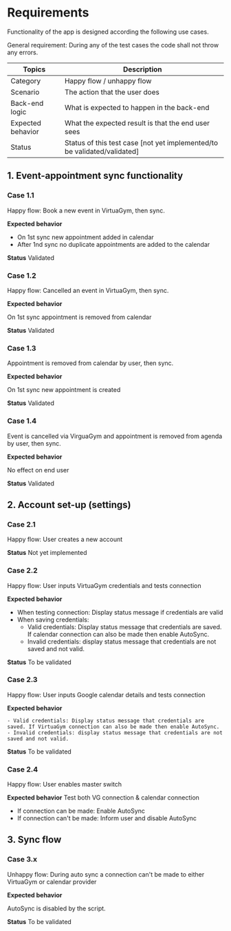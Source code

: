 # Requirements

Functionality of the app is designed according the following use cases.

General requirement: During any of the test cases the code shall not throw any errors.

| Topics | Description |
|--------|-------------|
| Category | Happy flow / unhappy flow |
| Scenario | The action that the user does |
| Back-end logic | What is expected to happen in the back-end |
| Expected behavior | What the expected result is that the end user sees |
| Status | Status of this test case [not yet implemented/to be validated/validated] |

## 1. Event-appointment sync functionality

### Case 1.1

Happy flow: Book a new event in VirtuaGym, then sync.

**Expected behavior**

-   On 1st sync new appointment added in calendar
-   After 1nd sync no duplicate appointments are added to the calendar

**Status**
Validated
### Case 1.2

Happy flow: Cancelled an event in VirtuaGym, then sync.

**Expected behavior**

On 1st sync appointment is removed from calendar

**Status**
Validated

### Case 1.3

Appointment is removed from calendar by user, then sync.

**Expected behavior**

On 1st sync new appointment is created

**Status**
Validated

### Case 1.4

Event is cancelled via VirguaGym and appointment is removed from agenda by user, then sync.

**Expected behavior**

No effect on end user

**Status**
Validated

## 2. Account set-up (settings)

### Case 2.1

Happy flow: User creates a new account

**Status**
Not yet implemented

### Case 2.2

Happy flow: User inputs VirtuaGym credentials and tests connection 

**Expected behavior**

- When testing connection: Display status message if credentials are valid
- When saving credentials: 
    - Valid credentials: Display status message that credentials are saved. If calendar connection can also be made then enable AutoSync.
    - Invalid credentials: display status message that credentials are not saved and not valid.

**Status**
To be validated
### Case 2.3

Happy flow: User inputs Google calendar details and tests connection

**Expected behavior**

    - Valid credentials: Display status message that credentials are saved. If VirtuaGym connection can also be made then enable AutoSync.
    - Invalid credentials: display status message that credentials are not saved and not valid.

**Status**
To be validated

### Case 2.4

Happy flow:
User enables master switch

**Expected behavior**
Test both VG connection & calendar connection
- If connection can be made: Enable AutoSync
- If connection can't be made: Inform user and disable AutoSync

## 3. Sync flow

### Case 3.x

Unhappy flow: 
During auto sync a connection can't be made to either VirtuaGym or calendar provider

**Expected behavior**

AutoSync is disabled by the script.

**Status**
To be validated
